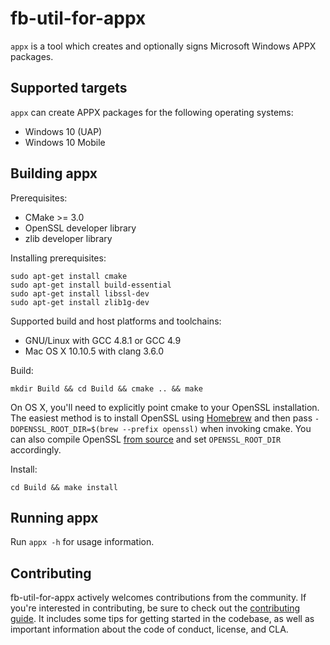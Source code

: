 # fb-util-for-appx

`appx` is a tool which creates and optionally signs
Microsoft Windows APPX packages.

## Supported targets

`appx` can create APPX packages for the following operating
systems:

* Windows 10 (UAP)
* Windows 10 Mobile

## Building appx

Prerequisites:

* CMake >= 3.0
* OpenSSL developer library
* zlib developer library

Installing prerequisites:

    sudo apt-get install cmake
    sudo apt-get install build-essential
    sudo apt-get install libssl-dev
    sudo apt-get install zlib1g-dev

Supported build and host platforms and toolchains:

* GNU/Linux with GCC 4.8.1 or GCC 4.9
* Mac OS X 10.10.5 with clang 3.6.0

Build:

    mkdir Build && cd Build && cmake .. && make

On OS X, you'll need to explicitly point cmake to your OpenSSL
installation. The easiest method is to install OpenSSL using
[Homebrew](http://brew.sh/) and then pass `-DOPENSSL_ROOT_DIR=$(brew --prefix openssl)`
when invoking cmake. You can also compile OpenSSL [from source](https://github.com/openssl/openssl)
and set `OPENSSL_ROOT_DIR` accordingly.

Install:

    cd Build && make install

## Running appx

Run `appx -h` for usage information.

## Contributing

fb-util-for-appx actively welcomes contributions from the community.
If you're interested in contributing, be sure to check out the
[contributing guide](https://github.com/facebook/fb-util-for-appx/blob/master/CONTRIBUTING.md).
It includes some tips for getting started in the codebase, as well
as important information about the code of conduct, license, and CLA.
